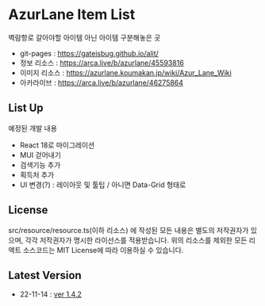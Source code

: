 # AzurLane Item List

벽람항로 갈아야할 아이템 아닌 아이템 구분해놓은 곳  

- git-pages : https://gateisbug.github.io/alit/
- 정보 리소스 : https://arca.live/b/azurlane/45593816  
- 이미지 리소스 : https://azurlane.koumakan.jp/wiki/Azur_Lane_Wiki  
- 아카라이브 : https://arca.live/b/azurlane/46275864

## List Up
예정된 개발 내용
- React 18로 마이그레이션
- MUI 걷어내기
- 검색기능 추가
- 획득처 추가
- UI 변경(?) : 레이아웃 및 툴팁 / 아니면 Data-Grid 형태로

## License
src/resource/resource.ts(이하 리소스) 에 작성된 모든 내용은 별도의 저작권자가 있으며, 각각 저작권자가 명시한 라이선스를 적용받습니다. 위의 리소스를 제외한 모든 리액트 소스코드는 MIT License에 따라 이용하실 수 있습니다.

## Latest Version
- 22-11-14 : [ver 1.4.2](https://github.com/gateisbug/alit/releases/tag/1.4.2)
